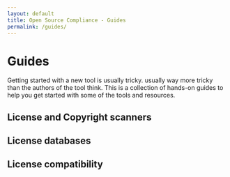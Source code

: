 ```yaml
---
layout: default
title: Open Source Compliance - Guides
permalink: /guides/
---
```


# Guides

Getting started with a new tool is usually tricky. usually way more tricky than the authors of the tool think. This is a collection of hands-on guides to help you get started with some of the tools and resources.

## License and Copyright scanners

## License databases

## License compatibility



